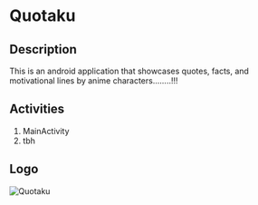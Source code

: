 # Quotaku
## Description
This is an android application that showcases quotes, facts, and motivational lines by anime characters........!!!
## Activities
1. MainActivity
2. tbh

## Logo
![Quotaku](https://github.com/Harsh2504/Quotaku/assets/104843006/2560ef87-a419-4ec7-9b27-71f34d67bb44)
